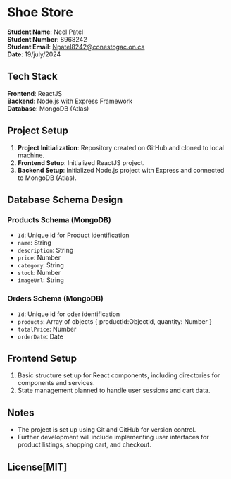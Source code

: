 # Shoe Store 

**Student Name**: Neel Patel  
**Student Number**: 8968242   
**Student Email**: Npatel8242@conestogac.on.ca  
**Date**: 19/july/2024

## Tech Stack

**Frontend**: ReactJS  
**Backend**: Node.js with Express Framework   
**Database**: MongoDB (Atlas)

## Project Setup

1. **Project Initialization**: Repository created on GitHub and cloned to local machine.
2. **Frontend Setup**: Initialized ReactJS project.
3. **Backend Setup**: Initialized Node.js project with Express and connected to MongoDB (Atlas).

## Database Schema Design

### Products Schema (MongoDB)
- `Id`: Unique id for Product identification
- `name`: String
- `description`: String
- `price`: Number
- `category`: String
- `stock`: Number
- `imageUrl`: String

### Orders Schema (MongoDB)

- `Id`: Unique id for oder identification
- `products`: Array of objects { productId:ObjectId, quantity: Number }
- `totalPrice`: Number
- `orderDate`: Date

## Frontend Setup

1. Basic structure set up for React components, including directories for components and services.
2. State management planned to handle user sessions and cart data.

## Notes

- The project is set up using Git and GitHub for version control.
- Further development will include implementing user interfaces for product listings, shopping cart, and checkout.


## License[MIT]